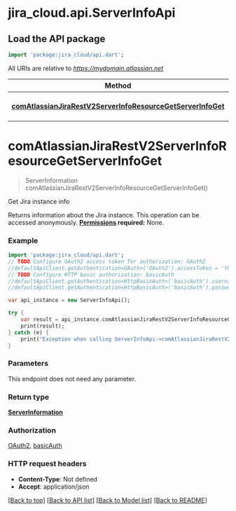 # jira_cloud.api.ServerInfoApi

## Load the API package
```dart
import 'package:jira_cloud/api.dart';
```

All URIs are relative to *https://mydomain.atlassian.net*

Method | HTTP request | Description
------------- | ------------- | -------------
[**comAtlassianJiraRestV2ServerInfoResourceGetServerInfoGet**](ServerInfoApi.md#comAtlassianJiraRestV2ServerInfoResourceGetServerInfoGet) | **get** /rest/api/3/serverInfo | Get Jira instance info


# **comAtlassianJiraRestV2ServerInfoResourceGetServerInfoGet**
> ServerInformation comAtlassianJiraRestV2ServerInfoResourceGetServerInfoGet()

Get Jira instance info

Returns information about the Jira instance.  This operation can be accessed anonymously.  **[Permissions](#permissions) required:** None.

### Example 
```dart
import 'package:jira_cloud/api.dart';
// TODO Configure OAuth2 access token for authorization: OAuth2
//defaultApiClient.getAuthentication<OAuth>('OAuth2').accessToken = 'YOUR_ACCESS_TOKEN';
// TODO Configure HTTP basic authorization: basicAuth
//defaultApiClient.getAuthentication<HttpBasicAuth>('basicAuth').username = 'YOUR_USERNAME'
//defaultApiClient.getAuthentication<HttpBasicAuth>('basicAuth').password = 'YOUR_PASSWORD';

var api_instance = new ServerInfoApi();

try { 
    var result = api_instance.comAtlassianJiraRestV2ServerInfoResourceGetServerInfoGet();
    print(result);
} catch (e) {
    print("Exception when calling ServerInfoApi->comAtlassianJiraRestV2ServerInfoResourceGetServerInfoGet: $e\n");
}
```

### Parameters
This endpoint does not need any parameter.

### Return type

[**ServerInformation**](ServerInformation.md)

### Authorization

[OAuth2](../README.md#OAuth2), [basicAuth](../README.md#basicAuth)

### HTTP request headers

 - **Content-Type**: Not defined
 - **Accept**: application/json

[[Back to top]](#) [[Back to API list]](../README.md#documentation-for-api-endpoints) [[Back to Model list]](../README.md#documentation-for-models) [[Back to README]](../README.md)

